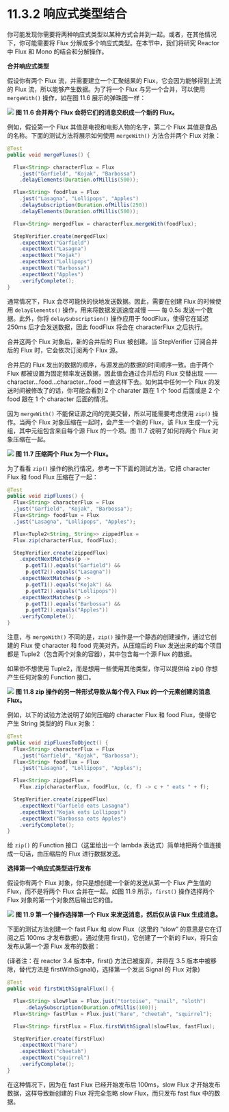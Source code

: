 # 11.3.2 响应式类型结合

你可能发现你需要将两种响应式类型以某种方式合并到一起。或者，在其他情况下，你可能需要将 Flux 分解成多个响应式类型。在本节中，我们将研究 Reactor 中 Flux 和 Mono 的结合和分解操作。

**合并响应式类型**

假设你有两个 Flux 流，并需要建立一个汇聚结果的 Flux，它会因为能够得到上流的 Flux 流，所以能够产生数据。为了将一个 Flux 与另一个合并，可以使用 `mergeWith()` 操作，如在图 11.6 展示的弹珠图一样：

![](../../assets/11.6.png)
**图 11.6 合并两个 Flux 会将它们的消息交织成一个新的 Flux。** <br/>

例如，假设第一个 Flux 其值是电视和电影人物的名字，第二个 Flux 其值是食品的名称。下面的测试方法将展示如何使用 `mergeWith()` 方法合并两个 Flux 对象：

```java
@Test
public void mergeFluxes() {

  Flux<String> characterFlux = Flux
    .just("Garfield", "Kojak", "Barbossa")
    .delayElements(Duration.ofMillis(500));

  Flux<String> foodFlux = Flux
    .just("Lasagna", "Lollipops", "Apples")
    .delaySubscription(Duration.ofMillis(250))
    .delayElements(Duration.ofMillis(500));

  Flux<String> mergedFlux = characterFlux.mergeWith(foodFlux);

  StepVerifier.create(mergedFlux)
    .expectNext("Garfield")
    .expectNext("Lasagna")
    .expectNext("Kojak")
    .expectNext("Lollipops")
    .expectNext("Barbossa")
    .expectNext("Apples")
    .verifyComplete();
}
```

通常情况下，Flux 会尽可能快的快地发送数据。因此，需要在创建 Flux 的时候使用 `delayElements()` 操作，用来将数据发送速度减慢 —— 每 0.5s 发送一个数据。此外，你将 `delaySubscription()` 操作应用于 foodFlux，使得它在延迟 250ms 后才会发送数据，因此 foodFlux 将会在 characterFlux 之后执行。

合并这两个 Flux 对象后，新的合并后的 Flux 被创建。当 StepVerifier 订阅合并后的 Flux 时，它会依次订阅两个 Flux 源。

合并后的 Flux 发出的数据的顺序，与源发出的数据的时间顺序一致。由于两个 Flux 都被设置为固定频率发送数据，因此值会通过合并后的 Flux 交替出现 —— character...food...character...food 一直这样下去。如何其中任何一个 Flux 的发送时间被修改了的话，你可能会看到 2 个 charater 跟在 1 个 food 后面或是 2 个 food 跟在 1 个 character 后面的情况。

因为 `mergeWith()` 不能保证源之间的完美交替，所以可能需要考虑使用 `zip()` 操作。当两个 Flux 对象压缩在一起时，会产生一个新的 Flux，该 Flux 生成一个元组，其中元组包含来自每个源 Flux 的一个项。图 11.7 说明了如何将两个 Flux 对象压缩在一起。

![](../../assets/11.7.png)
**图 11.7 压缩两个 Flux 为一个 Flux。** <br/>


为了看看 `zip()` 操作的执行情况，参考一下下面的测试方法，它把 character Flux 和 food Flux 压缩在了一起：

```java
@Test
public void zipFluxes() {
  Flux<String> characterFlux = Flux
  .just("Garfield", "Kojak", "Barbossa");
  Flux<String> foodFlux = Flux
  .just("Lasagna", "Lollipops", "Apples");

  Flux<Tuple2<String, String>> zippedFlux =
  Flux.zip(characterFlux, foodFlux);

  StepVerifier.create(zippedFlux)
    .expectNextMatches(p ->
      p.getT1().equals("Garfield") &&
      p.getT2().equals("Lasagna"))
    .expectNextMatches(p ->
      p.getT1().equals("Kojak") &&
      p.getT2().equals("Lollipops"))
    .expectNextMatches(p ->
      p.getT1().equals("Barbossa") &&
      p.getT2().equals("Apples"))
    .verifyComplete();
}
```

注意，与 `mergeWith()` 不同的是，`zip()` 操作是一个静态的创建操作，通过它创建的 Flux 使 character 和 food 完美对齐。从压缩后的 Flux 发送出来的每个项目都是 Tuple2（包含两个对象的容器），其中包含每一个源 Flux 的数据。

如果你不想使用 Tuple2，而是想用一些使用其他类型，你可以提供给 zip() 你想产生任何对象的 Function 接口。

![](../../assets/11.8.png)
**图 11.8 zip 操作的另一种形式导致从每个传入 Flux 的一个元素创建的消息 Flux。**

例如，以下的试验方法说明了如何压缩的 character Flux 和 food Flux，使得它产生 String 类型的的 Flux 对象：

```java
@Test
public void zipFluxesToObject() {
  Flux<String> characterFlux = Flux
    .just("Garfield", "Kojak", "Barbossa");
  Flux<String> foodFlux = Flux
    .just("Lasagna", "Lollipops", "Apples");

  Flux<String> zippedFlux =
    Flux.zip(characterFlux, foodFlux, (c, f) -> c + " eats " + f);

  StepVerifier.create(zippedFlux)
    .expectNext("Garfield eats Lasagna")
    .expectNext("Kojak eats Lollipops")
    .expectNext("Barbossa eats Apples")
    .verifyComplete();
}
```

给 `zip()` 的 Function 接口（这里给出一个 lambda 表达式）简单地把两个值连接成一句话，由压缩后的 Flux 进行数据发送。

**选择第一个响应式类型进行发布**

假设你有两个 Flux 对象，你只是想创建一个新的发送从第一个 Flux 产生值的 Flux，而不是将两个 Flux 合并在一起。如图 11.9 所示，`first()` 操作选择两个 Flux 对象的第一个对象然后输出它的值。

![](../../assets/11.9.png)
**图 11.9 第一个操作选择第一个 Flux 来发送消息，然后仅从该 Flux 生成消息。** <br/>

下面的测试方法创建一个 fast Flux 和 slow Flux（这里的 “slow” 的意思是它在订阅之后 100ms 才发布数据）。通过使用 first()，它创建了一个新的 Flux，将只会发布从第一个源 Flux 发布的数据：

(译者注：在 reactor 3.4 版本中，first() 方法已被废弃，并将在 3.5 版本中被移除，替代方法是 firstWithSignal()，选择第一个发出 Signal 的 Flux 对象)

```java
@Test
public void firstWithSignalFlux() {

  Flux<String> slowFlux = Flux.just("tortoise", "snail", "sloth")
      .delaySubscription(Duration.ofMillis(100));
  Flux<String> fastFlux = Flux.just("hare", "cheetah", "squirrel");

  Flux<String> firstFlux = Flux.firstWithSignal(slowFlux, fastFlux);

  StepVerifier.create(firstFlux)
    .expectNext("hare")
    .expectNext("cheetah")
    .expectNext("squirrel")
    .verifyComplete();
}
```

在这种情况下，因为在 fast Flux 已经开始发布后 100ms，slow Flux 才开始发布数据，这样导致新创建的 Flux 将完全忽略 slow Flux，而只发布 fast flux 中的数据。


